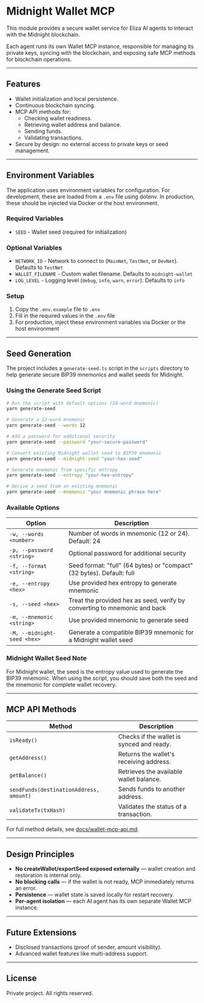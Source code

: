# Midnight Wallet MCP

This module provides a secure wallet service for Eliza AI agents to interact with the Midnight blockchain.

Each agent runs its own Wallet MCP instance, responsible for managing its private keys, syncing with the blockchain, and exposing safe MCP methods for blockchain operations.

---

## Features

- Wallet initialization and local persistence.
- Continuous blockchain syncing.
- MCP API methods for:
  - Checking wallet readiness.
  - Retrieving wallet address and balance.
  - Sending funds.
  - Validating transactions.
- Secure by design: no external access to private keys or seed management.

---

## Environment Variables

The application uses environment variables for configuration. For development, these are loaded from a `.env` file using dotenv. In production, these should be injected via Docker or the host environment.

### Required Variables
- `SEED` - Wallet seed (required for initialization)

### Optional Variables
- `NETWORK_ID` - Network to connect to (`MainNet`, `TestNet`, or `DevNet`). Defaults to `TestNet`
- `WALLET_FILENAME` - Custom wallet filename. Defaults to `midnight-wallet`
- `LOG_LEVEL` - Logging level (`debug`, `info`, `warn`, `error`). Defaults to `info`

### Setup
1. Copy the `.env.example` file to `.env`
2. Fill in the required values in the `.env` file
3. For production, inject these environment variables via Docker or the host environment

---

## Seed Generation

The project includes a `generate-seed.ts` script in the `scripts` directory to help generate secure BIP39 mnemonics and wallet seeds for Midnight.

### Using the Generate Seed Script

```bash
# Run the script with default options (24-word mnemonic)
yarn generate-seed

# Generate a 12-word mnemonic
yarn generate-seed --words 12

# Add a password for additional security
yarn generate-seed --password "your-secure-password"

# Convert existing Midnight wallet seed to BIP39 mnemonic
yarn generate-seed --midnight-seed "your-hex-seed"

# Generate mnemonic from specific entropy
yarn generate-seed --entropy "your-hex-entropy"

# Derive a seed from an existing mnemonic
yarn generate-seed --mnemonic "your mnemonic phrase here"
```

### Available Options

| Option | Description |
|--------|-------------|
| `-w, --words <number>` | Number of words in mnemonic (12 or 24). Default: 24 |
| `-p, --password <string>` | Optional password for additional security |
| `-f, --format <string>` | Seed format: "full" (64 bytes) or "compact" (32 bytes). Default: full |
| `-e, --entropy <hex>` | Use provided hex entropy to generate mnemonic |
| `-s, --seed <hex>` | Treat the provided hex as seed, verify by converting to mnemonic and back |
| `-m, --mnemonic <string>` | Use provided mnemonic to generate seed |
| `-M, --midnight-seed <hex>` | Generate a compatible BIP39 mnemonic for a Midnight wallet seed |

### Midnight Wallet Seed Note

For Midnight wallet, the seed is the entropy value used to generate the BIP39 mnemonic. When using the script, you should save both the seed and the mnemonic for complete wallet recovery.

---

## MCP API Methods

| Method              | Description                      |
|---------------------|----------------------------------|
| `isReady()`         | Checks if the wallet is synced and ready. |
| `getAddress()`      | Returns the wallet's receiving address. |
| `getBalance()`      | Retrieves the available wallet balance. |
| `sendFunds(destinationAddress, amount)` | Sends funds to another address. |
| `validateTx(txHash)` | Validates the status of a transaction. |

For full method details, see [docs/wallet-mcp-api.md](./docs/wallet-mcp-api.md).

---

## Design Principles

- **No createWallet/exportSeed exposed externally** — wallet creation and restoration is internal only.
- **No blocking calls** — if the wallet is not ready, MCP immediately returns an error.
- **Persistence** — wallet state is saved locally for restart recovery.
- **Per-agent isolation** — each AI agent has its own separate Wallet MCP instance.

---

## Future Extensions

- Disclosed transactions (proof of sender, amount visibility).
- Advanced wallet features like multi-address support.

---

## License

Private project. All rights reserved.
